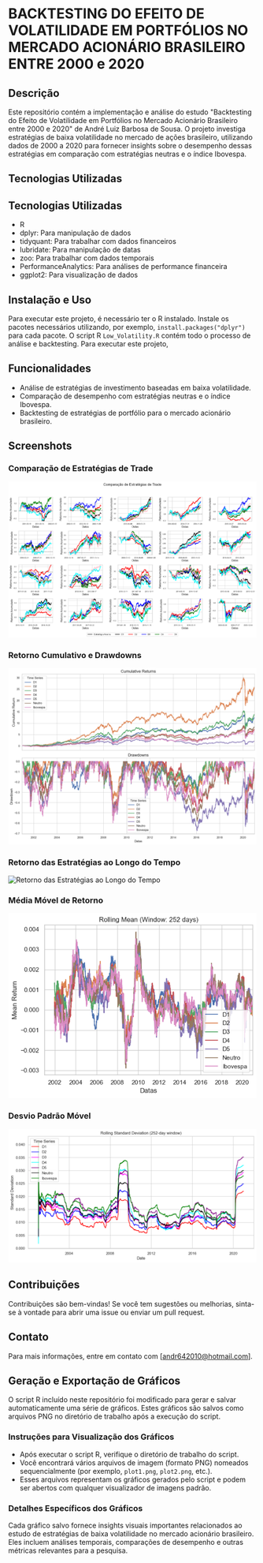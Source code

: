 # BACKTESTING DO EFEITO DE VOLATILIDADE EM PORTFÓLIOS NO MERCADO ACIONÁRIO BRASILEIRO ENTRE 2000 e 2020

## Descrição
Este repositório contém a implementação e análise do estudo "Backtesting do Efeito de Volatilidade em Portfólios no Mercado Acionário Brasileiro entre 2000 e 2020" de André Luiz Barbosa de Sousa. O projeto investiga estratégias de baixa volatilidade no mercado de ações brasileiro, utilizando dados de 2000 a 2020 para fornecer insights sobre o desempenho dessas estratégias em comparação com estratégias neutras e o índice Ibovespa.

## Tecnologias Utilizadas
## Tecnologias Utilizadas
- R
- dplyr: Para manipulação de dados
- tidyquant: Para trabalhar com dados financeiros
- lubridate: Para manipulação de datas
- zoo: Para trabalhar com dados temporais
- PerformanceAnalytics: Para análises de performance financeira
- ggplot2: Para visualização de dados

## Instalação e Uso
Para executar este projeto, é necessário ter o R instalado. Instale os pacotes necessários utilizando, por exemplo, `install.packages("dplyr")` para cada pacote. O script R `Low_Volatility.R` contém todo o processo de análise e backtesting.
Para executar este projeto,  
## Funcionalidades
- Análise de estratégias de investimento baseadas em baixa volatilidade.
- Comparação de desempenho com estratégias neutras e o índice Ibovespa.
- Backtesting de estratégias de portfólio para o mercado acionário brasileiro.

## Screenshots

### Comparação de Estratégias de Trade
![Comparação de Estratégias de Trade](https://github.com/andrebarbosa27/lowvolatility/blob/master/Compara%C3%A7%C3%A3o%20de%20Estrat%C3%A9gias%20de%20Trade.png)

### Retorno Cumulativo e Drawdowns
![Cumulative Returns e Drawdowns](https://github.com/andrebarbosa27/lowvolatility/blob/master/Cumulative%20returns%20e%20drawdowns.png)

### Retorno das Estratégias ao Longo do Tempo
![Retorno das Estratégias ao Longo do Tempo](https://github.com/andrebarbosa27/lowvolatility/blob/master/Retorno%20das%20estrat%C3%A9gias%20ao%20longo%20do%20tempo.png)

### Média Móvel de Retorno
![Rolling Mean](https://github.com/andrebarbosa27/lowvolatility/blob/master/Rolling%20Mean.png)

### Desvio Padrão Móvel
![Rolling Standard Deviation](https://github.com/andrebarbosa27/lowvolatility/blob/master/Rolling%20std.png)

## Contribuições
Contribuições são bem-vindas! Se você tem sugestões ou melhorias, sinta-se à vontade para abrir uma issue ou enviar um pull request.

## Contato
Para mais informações, entre em contato com [andr642010@hotmail.com].


## Geração e Exportação de Gráficos
O script R incluído neste repositório foi modificado para gerar e salvar automaticamente uma série de gráficos. Estes gráficos são salvos como arquivos PNG no diretório de trabalho após a execução do script.

### Instruções para Visualização dos Gráficos
- Após executar o script R, verifique o diretório de trabalho do script.
- Você encontrará vários arquivos de imagem (formato PNG) nomeados sequencialmente (por exemplo, `plot1.png`, `plot2.png`, etc.).
- Esses arquivos representam os gráficos gerados pelo script e podem ser abertos com qualquer visualizador de imagens padrão.

### Detalhes Específicos dos Gráficos
Cada gráfico salvo fornece insights visuais importantes relacionados ao estudo de estratégias de baixa volatilidade no mercado acionário brasileiro. Eles incluem análises temporais, comparações de desempenho e outras métricas relevantes para a pesquisa.

